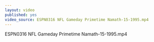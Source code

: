 ```yaml
---
layout: video
published: yes
video_source: ESPN0316 NFL Gameday Primetime Namath-15-1995.mp4
---
```

ESPN0316 NFL Gameday Primetime Namath-15-1995.mp4
